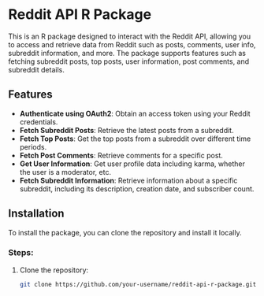 # Reddit API R Package

This is an R package designed to interact with the Reddit API, allowing you to access and retrieve data from Reddit such as posts, comments, user info, subreddit information, and more. The package supports features such as fetching subreddit posts, top posts, user information, post comments, and subreddit details.

## Features

- **Authenticate using OAuth2**: Obtain an access token using your Reddit credentials.
- **Fetch Subreddit Posts**: Retrieve the latest posts from a subreddit.
- **Fetch Top Posts**: Get the top posts from a subreddit over different time periods.
- **Fetch Post Comments**: Retrieve comments for a specific post.
- **Get User Information**: Get user profile data including karma, whether the user is a moderator, etc.
- **Fetch Subreddit Information**: Retrieve information about a specific subreddit, including its description, creation date, and subscriber count.

## Installation

To install the package, you can clone the repository and install it locally.

### Steps:

1. Clone the repository:
   ```bash
   git clone https://github.com/your-username/reddit-api-r-package.git
